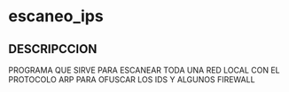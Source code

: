 # escaneo_ips

##  DESCRIPCCION

  PROGRAMA  QUE SIRVE PARA  ESCANEAR  TODA UNA  RED LOCAL CON EL PROTOCOLO ARP PARA OFUSCAR  LOS IDS Y ALGUNOS FIREWALL
